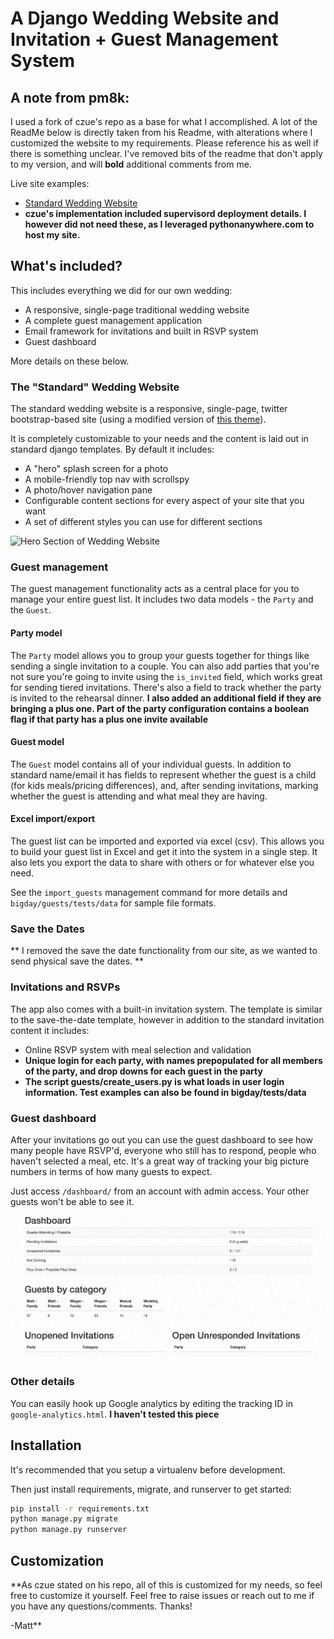 # A Django Wedding Website and Invitation + Guest Management System


## A note from pm8k:

I used a fork of czue's repo as a base for what I accomplished. A lot of the ReadMe below is directly taken from his Readme, with alterations where I customized the website to my requirements. Please reference his as well if there is something unclear. I've removed bits of the readme that don't apply to my version, and will **bold** additional comments from me.

Live site examples:

- [Standard Wedding Website](http://marmerwedding.com/)
- **czue's implementation included supervisord deployment details. I however did not need these, as I leveraged pythonanywhere.com to host my site.**

## What's included?

This includes everything we did for our own wedding:

- A responsive, single-page traditional wedding website
- A complete guest management application
- Email framework for invitations and built in RSVP system
- Guest dashboard

More details on these below.

### The "Standard" Wedding Website

The standard wedding website is a responsive, single-page, twitter bootstrap-based site (using a modified version of
[this theme](https://blackrockdigital.github.io/startbootstrap-creative/)).

It is completely customizable to your needs and the content is laid out in standard django templates. By default it includes:

- A "hero" splash screen for a photo
- A mobile-friendly top nav with scrollspy
- A photo/hover navigation pane
- Configurable content sections for every aspect of your site that you want
- A set of different styles you can use for different sections

![Hero Section of Wedding Website](https://raw.githubusercontent.com/pm8k/django-wedding-website/master/screenshots/hero-page.png)

### Guest management

The guest management functionality acts as a central place for you to manage your entire guest list.
It includes two data models - the `Party` and the `Guest`.

#### Party model

The `Party` model allows you to group your guests together for things like sending a single invitation to a couple.
You can also add parties that you're not sure you're going to invite using the `is_invited` field, which works great for sending tiered invitations.
There's also a field to track whether the party is invited to the rehearsal dinner.
**I also added an additional field if they are bringing a plus one. Part of the party configuration contains a boolean flag if that party has a plus one invite available**

#### Guest model

The `Guest` model contains all of your individual guests.
In addition to standard name/email it has fields to represent whether the guest is a child (for kids meals/pricing differences),
and, after sending invitations, marking whether the guest is attending and what meal they are having.

#### Excel import/export

The guest list can be imported and exported via excel (csv).
This allows you to build your guest list in Excel and get it into the system in a single step.
It also lets you export the data to share with others or for whatever else you need.

See the `import_guests` management command for more details and `bigday/guests/tests/data` for sample file formats.

### Save the Dates

** I removed the save the date functionality from our site, as we wanted to send physical save the dates. **

### Invitations and RSVPs

The app also comes with a built-in invitation system.
The template is similar to the save-the-date template, however in addition to the standard invitation content it includes:


- Online RSVP system with meal selection and validation
- **Unique login for each party, with names prepopulated for all members of the party, and drop downs for each guest in the party**
- **The script guests/create_users.py is what loads in user login information. Test examples can also be found in bigday/tests/data**
### Guest dashboard

After your invitations go out you can use the guest dashboard to see how many people have RSVP'd, everyone who still
has to respond, people who haven't selected a meal, etc.
It's a great way of tracking your big picture numbers in terms of how many guests to expect.

Just access `/dashboard/` from an account with admin access. Your other guests won't be able to see it.

![Wedding Dashboard](https://raw.githubusercontent.com/pm8k/django-wedding-website/master/screenshots/wedding-dashboard.png)

### Other details

You can easily hook up Google analytics by editing the tracking ID in `google-analytics.html`.
**I haven't tested this piece**

## Installation

It's recommended that you setup a virtualenv before development.

Then just install requirements, migrate, and runserver to get started:

```bash
pip install -r requirements.txt
python manage.py migrate
python manage.py runserver
```

## Customization

**As czue stated on his repo, all of this is customized for my needs, so feel free to customize it yourself. Feel free to raise issues or reach out to me if you have any questions/comments. Thanks!

-Matt**
